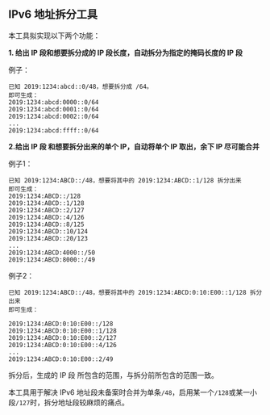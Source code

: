## IPv6 地址拆分工具

本工具拟实现以下两个功能：

**1. 给出 IP 段和想要拆分成的 IP 段长度，自动拆分为指定的掩码长度的 IP 段**

例子：

```
已知 2019:1234:abcd::0/48，想要拆分成 /64。
即可生成：
2019:1234:abcd:0000::0/64
2019:1234:abcd:0001::0/64
2019:1234:abcd:0002::0/64
...
2019:1234:abcd:ffff::0/64
```

**2.给出 IP 段 和想要拆分出来的单个 IP，自动将单个 IP 取出，余下 IP 尽可能合并**

例子1：

```
已知 2019:1234:ABCD::/48，想要将其中的 2019:1234:ABCD::1/128 拆分出来
即可生成：
2019:1234:ABCD::/128
2019:1234:ABCD::1/128
2019:1234:ABCD::2/127
2019:1234:ABCD::4/126
2019:1234:ABCD::8/125
2019:1234:ABCD::10/124
2019:1234:ABCD::20/123
...
2019:1234:ABCD:4000::/50
2019:1234:ABCD:8000::/49
```

例子2：

```
已知 2019:1234:ABCD::/48，想要将其中的 2019:1234:ABCD:0:10:E00::1/128 拆分出来
即可生成：

2019:1234:ABCD:0:10:E00::/128
2019:1234:ABCD:0:10:E00::1/128
2019:1234:ABCD:0:10:E00::2/127
2019:1234:ABCD:0:10:E00::4/126
...
2019:1234:ABCD:0:10:E00::2/49
```

拆分后，生成的 IP 段 所包含的范围，与拆分前所包含的范围一致。

本工具用于解决 IPv6 地址段未备案时合并为单条`/48`，启用某一个`/128`或某一小段`/127`时，拆分地址段较麻烦的痛点。